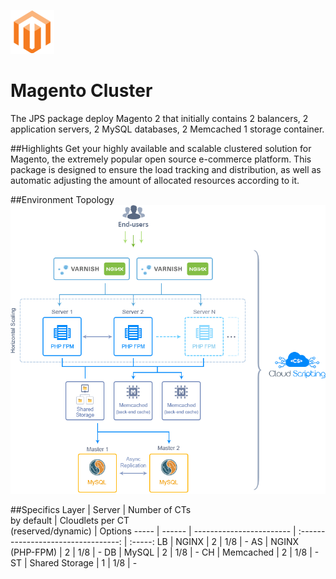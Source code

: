 ![Magento Cluster](/images/magento.png)
# Magento Cluster
The JPS package deploy Magento 2 that initially contains 2 balancers, 2 application servers, 2 MySQL databases, 2 Memcached 1 storage container.

##Highlights
Get your highly available and scalable clustered solution for Magento, the extremely popular open source e-commerce platform. This package is designed to ensure the load tracking and distribution, as well as automatic adjusting the amount of allocated resources according to it.

##Environment Topology
![Cluster Topology](images/topology.png)

##Specifics
Layer | Server | Number of CTs <br/> by default | Cloudlets per CT <br/> (reserved/dynamic) | Options
----- | ------ | ------------------------ | :---------------------------------: | :-----:
LB    |   NGINX   | 2 | 1/8 | -
AS    | NGINX (PHP-FPM) | 2 | 1/8 | -
DB    |     MySQL | 2 | 1/8 | -
CH    |   Memcached | 2 | 1/8 | -
ST    |  Shared Storage | 1 | 1/8 | -
